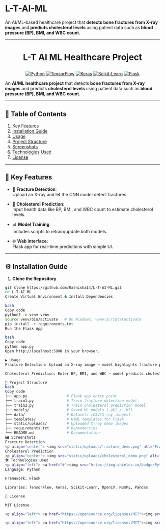 # L-T-AI-ML

An AI/ML-based healthcare project that **detects bone fractures from X-ray images** and **predicts cholesterol levels** using patient data such as **blood pressure (BP), BMI, and WBC count**.

---

# <p align="center">L-T AI ML Healthcare Project</p>

<p align="center">
  <a href="#"><img src="https://img.shields.io/badge/Python-3776AB?style=for-the-badge&logo=python&logoColor=white" alt="Python"></a>
  <a href="#"><img src="https://img.shields.io/badge/TensorFlow-FF6F00?style=for-the-badge&logo=tensorflow&logoColor=white" alt="TensorFlow"></a>
  <a href="#"><img src="https://img.shields.io/badge/Keras-D00000?style=for-the-badge&logo=keras&logoColor=white" alt="Keras"></a>
  <a href="#"><img src="https://img.shields.io/badge/Scikit--Learn-F7931E?style=for-the-badge&logo=scikit-learn&logoColor=white" alt="Scikit-Learn"></a>
  <a href="#"><img src="https://img.shields.io/badge/Flask-000000?style=for-the-badge&logo=flask&logoColor=white" alt="Flask"></a>
</p>

An **AI/ML healthcare project** that detects **bone fractures from X-ray images** and predicts **cholesterol levels** using patient data such as **blood pressure (BP), BMI, and WBC count**.  

---

## 📌 Table of Contents
1. [Key Features](#key-features)
2. [Installation Guide](#installation-guide)
3. [Usage](#usage)
4. [Project Structure](#project-structure)
5. [Screenshots](#screenshots)
6. [Technologies Used](#technologies-used)
7. [License](#license)

---

## 🚀 Key Features

- 🩻 **Fracture Detection**:  
  Upload an X-ray and let the CNN model detect fractures.

- 🧪 **Cholesterol Prediction**:  
  Input health data like BP, BMI, and WBC count to estimate cholesterol levels.

- 📊 **Model Training**:  
  Includes scripts to retrain/update both models.

- 🌐 **Web Interface**:  
  Flask app for real-time predictions with simple UI.

---

## ⚙️ Installation Guide

1. **Clone the Repository**
```bash
git clone https://github.com/Rashisha14/L-T-AI-ML.git
cd L-T-AI-ML
Create Virtual Environment & Install Dependencies

bash
Copy code
python3 -m venv venv
source venv/bin/activate   # On Windows: venv\Scripts\activate
pip install -r requirements.txt
Run the Flask App

bash
Copy code
python app.py
Open http://localhost:5000 in your browser.

▶️ Usage
Fracture Detection: Upload an X-ray image → model highlights fracture presence.

Cholesterol Prediction: Enter BP, BMI, and WBC → model predicts cholesterol category/value.

📂 Project Structure
bash
Copy code
├── app.py                  # Flask app entry point
├── train1.py               # Train fracture detection model
├── train2.py               # Train cholesterol prediction model
├── models/                 # Saved ML models (.pkl / .h5)
├── data/                   # Datasets (CSV/X-ray images)
├── templates/              # HTML templates for Flask
├── static/uploads/         # Uploaded X-ray demo images
├── requirements.txt        # Dependencies
└── README.md               # Documentation
🖼 Screenshots
Fracture Detection
<p align="center"> <img src="static/uploads/fracture_demo.png" alt="Fracture Detection Demo" width="600"> </p>
Cholesterol Prediction
<p align="center"> <img src="static/uploads/cholesterol_demo.png" alt="Cholesterol Prediction Demo" width="600"> </p>
🛠 Technologies Used
<p align="left"> <a href="#"><img src="https://img.shields.io/badge/Python-3776AB?style=for-the-badge&logo=python&logoColor=white"></a> <a href="#"><img src="https://img.shields.io/badge/TensorFlow-FF6F00?style=for-the-badge&logo=tensorflow&logoColor=white"></a> <a href="#"><img src="https://img.shields.io/badge/Keras-D00000?style=for-the-badge&logo=keras&logoColor=white"></a> <a href="#"><img src="https://img.shields.io/badge/Scikit--Learn-F7931E?style=for-the-badge&logo=scikit-learn&logoColor=white"></a> <a href="#"><img src="https://img.shields.io/badge/Flask-000000?style=for-the-badge&logo=flask&logoColor=white"></a> </p>
Language: Python

Framework: Flask

Libraries: TensorFlow, Keras, Scikit-Learn, OpenCV, NumPy, Pandas

📜 License

MIT License

<p align="left"> <a href="https://opensource.org/licenses/MIT"><img src="https://img.shields.io/badge/License-MIT-yellow.svg" alt="MIT License"></a> </p> ```

<p align="left"> <a href="https://opensource.org/licenses/MIT"><img src="https://img.shields.io/badge/License-MIT-yellow.svg" alt="MIT 

